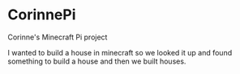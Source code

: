 # CorinnePi
Corinne's Minecraft Pi project

I wanted to build a house in minecraft so we looked it up and found something to build a house and then we built houses.
